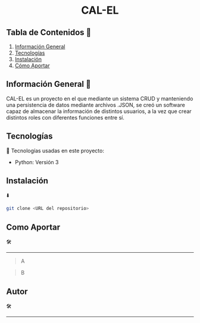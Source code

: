 <div align="center">
  <h1>CAL-EL</h1>
</div>

## Tabla de Contenidos 🚝
1. [Información General](#información-general-)
2. [Tecnologías](#tecnologías)
3. [Instalación](#instalación)
4. [Cómo Aportar](#como-aportar)

## Información General 📒
CAL-EL es un proyecto en el que mediante un sistema CRUD y manteniendo una persistencia de datos mediante archivos .JSON, se creó un software capaz de almacenar la información de distintos usuarios, a la vez que crear distintos roles con diferentes funciones entre sí.

## Tecnologías
🤖 Tecnologías usadas en este proyecto:
- Python: Versión 3

## Instalación
⬇️
```bash
git clone <URL del repositorio>
```

## Como Aportar
🛠
***
> A

> B

## Autor
🛠
***
> 
